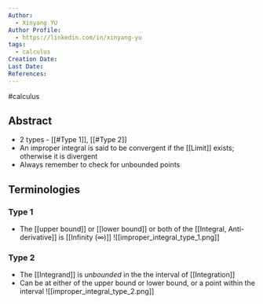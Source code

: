 ```yaml
---
Author:
  - Xinyang YU
Author Profile:
  - https://linkedin.com/in/xinyang-yu
tags:
  - calculus
Creation Date: 
Last Date: 
References:
---
```

#calculus 
## Abstract
- 2 types - [[#Type 1]], [[#Type 2]]
- An improper integral is said to be convergent if the [[Limit]] exists; otherwise it is divergent
- Always remember to check for unbounded points


## Terminologies
### Type 1
- The [[upper bound]] or [[lower bound]] or both of the [[Integral, Anti-derivative]] is [[Infinity (∞)]]
![[improper_integral_type_1.png]]


### Type 2
- The [[Integrand]] is *unbounded* in the the interval of [[Integration]]
- Can be at either of the upper bound or lower bound, or a point within the interval
![[improper_integral_type_2.png]]

